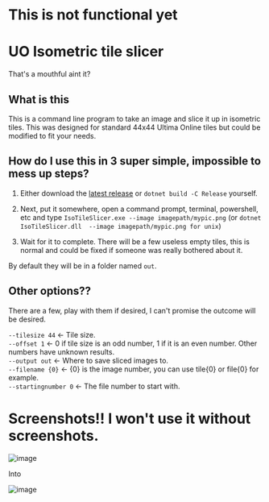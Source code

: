 # This is not functional yet

# UO Isometric tile slicer
That's a mouthful aint it?

## What is this
This is a command line program to take an image and slice it up in isometric tiles. This was designed for standard 44x44 Ultima Online tiles but could be modified to fit your needs.

## How do I use this in 3 super simple, impossible to mess up steps?
1. Either download the [latest release](https://github.com/bittiez/UO-Iso-Tile-Slicer/releases/latest) or `dotnet build -C Release` yourself.

2. Next, put it somewhere, open a command prompt, terminal, powershell, etc and type `IsoTileSlicer.exe --image imagepath/mypic.png` (or `dotnet IsoTileSlicer.dll  --image imagepath/mypic.png for unix`)

3. Wait for it to complete. There will be a few useless empty tiles, this is normal and could be fixed if someone was really bothered about it.

By default they will be in a folder named `out`.

## Other options??
There are a few, play with them if desired, I can't promise the outcome will be desired.

`--tilesize 44`  <- Tile size.  
`--offset 1`  <- 0 if tile size is an odd number, 1 if it is an even number. Other numbers have unknown results.  
`--output out`  <- Where to save sliced images to.  
`--filename {0}` <- {0} is the image number, you can use tile{0} or file{0} for example.  
`--startingnumber 0` <- The file number to start with.  

# Screenshots!! I won't use it without screenshots.

![image](https://github.com/bittiez/UO-Iso-Tile-Slicer/assets/3859393/a2c1c3ca-bf57-4bb4-877a-6baf4d232175)

Into

![image](https://github.com/bittiez/UO-Iso-Tile-Slicer/assets/3859393/010f16a4-098c-4750-b653-40dfe5090b88)

